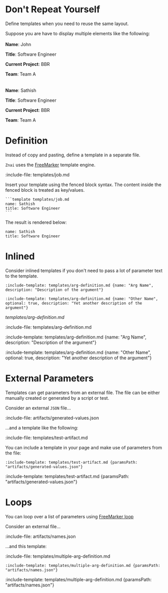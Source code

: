 # Don't Repeat Yourself

Define templates when you need to reuse the same layout.

Suppose you are have to display multiple elements like the following:
\
\
**Name**: John

**Title**: Software Engineer

**Current Project**: BBR
 
**Team**: Team A
\
\
\
**Name**: Sathish

**Title**: Software Engineer

**Current Project**: BBR
 
**Team**: Team A 

# Definition

Instead of copy and pasting, define a template in a separate file.

`Znai` uses the [FreeMarker](http://freemarker.org) template engine.
 
:include-file: templates/job.md


Insert your template using the fenced block syntax. The content inside the fenced block is treated as key/values. 

    ```template templates/job.md
    name: Sathish
    title: Software Engineer
    ```
    
The result is rendered below:

```template templates/job.md
name: Sathish
title: Software Engineer
```

# Inlined

Consider inlined templates if you don't need to pass a lot of parameter text to the template. 

    :include-template: templates/arg-definition.md {name: "Arg Name", description: "Description of the argument"}
    
    :include-template: templates/arg-definition.md {name: "Other Name", optional: true, description: "Yet another description of the argument"}
    
*templates/arg-definition.md*

:include-file: templates/arg-definition.md
    
:include-template: templates/arg-definition.md {name: "Arg Name", description: "Description of the argument"}

:include-template: templates/arg-definition.md {name: "Other Name", optional: true, description: "Yet another description of the argument"}

# External Parameters

Templates can get parameters from an external file.
The file can be either manually created or generated by a script or test.

Consider an external `JSON` file...

:include-file: artifacts/generated-values.json

...and a template like the following:

:include-file: templates/test-artifact.md

You can include a template in your page and make use of parameters from the file:

    :include-template: templates/test-artifact.md {paramsPath: "artifacts/generated-values.json"}
    
:include-template: templates/test-artifact.md {paramsPath: "artifacts/generated-values.json"}

# Loops

You can loop over a list of parameters using [FreeMarker loop](http://freemarker.org/docs/ref_directive_list.html)

Consider an external file...

:include-file: artifacts/names.json

...and this template:  

:include-file: templates/multiple-arg-definition.md


    :include-template: templates/multiple-arg-definition.md {paramsPath: "artifacts/names.json"}

:include-template: templates/multiple-arg-definition.md {paramsPath: "artifacts/names.json"}
